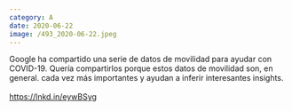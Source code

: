 ```yaml
--- 
category: A 
date: 2020-06-22 
image: /493_2020-06-22.jpeg 
--- 
```


Google ha compartido una serie de datos de movilidad para ayudar con COVID-19. Quería compartirlos porque estos datos de movilidad son, en general. cada vez más importantes y ayudan a inferir interesantes insights. <br><br> https://lnkd.in/eywBSyg